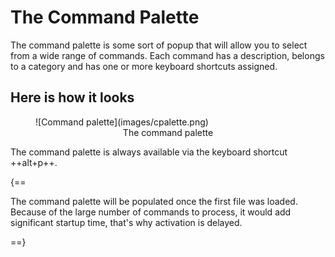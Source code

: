 # The Command Palette

The command palette is some sort of popup that will allow you to select from a wide range of commands. 
Each command has a description, belongs to a category and has one or more keyboard shortcuts assigned.

## Here is how it looks
<figure markdown="span">
  ![Command palette](images/cpalette.png)
  <figcaption><center>The command palette</center></figcaption>
</figure>

The command palette is always available via the keyboard shortcut ++alt+p++.

{==

The command palette will be populated once the first file was loaded. Because of the large number of 
commands to process, it would add significant startup time, that's why activation is delayed.

==}
